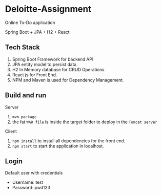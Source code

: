 # Deloitte-Assignment

Online To-Do application 

Spring Boot + JPA + H2 + React
 
 ## Tech Stack 
 
  1. Spring Boot Framework for backend API
  2. JPA entity model to persist data.
  2. H2 In Memory database for CRUD Operations
  3. React js for Front End.
  4. NPM and Maven is used for Dependency Management.
  
 ## Build and run 
 
 Server
 1. `mvn package`
 2. the fat `WAR file` is inside the target folder to deploy in the `Tomcat server`
  
 Client 
 1. `npm install` to install all dependencies for the front end.
 2. `npm start` to start the application in localhost.
 
 
 ## Login 
 Default user with credentials 
 - Username: test
 - Password: pwd123